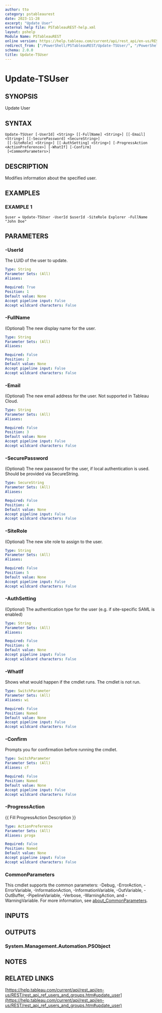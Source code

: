 ```yaml
---
author: tto
category: pstableaurest
date: 2023-11-28
excerpt: "Update User"
external help file: PSTableauREST-help.xml
layout: pshelp
Module Name: PSTableauREST
online version: https://help.tableau.com/current/api/rest_api/en-us/REST/rest_api_ref_users_and_groups.htm#update_user
redirect_from: ["/PowerShell/PSTableauREST/Update-TSUser/", "/PowerShell/PSTableauREST/update-tsuser/", "/PowerShell/update-tsuser/"]
schema: 2.0.0
title: Update-TSUser
---
```


# Update-TSUser

## SYNOPSIS
Update User

## SYNTAX

```
Update-TSUser [-UserId] <String> [[-FullName] <String>] [[-Email] <String>] [[-SecurePassword] <SecureString>]
 [[-SiteRole] <String>] [[-AuthSetting] <String>] [-ProgressAction <ActionPreference>] [-WhatIf] [-Confirm]
 [<CommonParameters>]
```

## DESCRIPTION
Modifies information about the specified user.

## EXAMPLES

### EXAMPLE 1
```
$user = Update-TSUser -UserId $userId -SiteRole Explorer -FullName "John Doe"
```

## PARAMETERS

### -UserId
The LUID of the user to update.

```yaml
Type: String
Parameter Sets: (All)
Aliases:

Required: True
Position: 1
Default value: None
Accept pipeline input: False
Accept wildcard characters: False
```

### -FullName
(Optional) The new display name for the user.

```yaml
Type: String
Parameter Sets: (All)
Aliases:

Required: False
Position: 2
Default value: None
Accept pipeline input: False
Accept wildcard characters: False
```

### -Email
(Optional) The new email address for the user.
Not supported in Tableau Cloud.

```yaml
Type: String
Parameter Sets: (All)
Aliases:

Required: False
Position: 3
Default value: None
Accept pipeline input: False
Accept wildcard characters: False
```

### -SecurePassword
(Optional) The new password for the user, if local authentication is used.
Should be provided via SecureString.

```yaml
Type: SecureString
Parameter Sets: (All)
Aliases:

Required: False
Position: 4
Default value: None
Accept pipeline input: False
Accept wildcard characters: False
```

### -SiteRole
(Optional) The new site role to assign to the user.

```yaml
Type: String
Parameter Sets: (All)
Aliases:

Required: False
Position: 5
Default value: None
Accept pipeline input: False
Accept wildcard characters: False
```

### -AuthSetting
(Optional) The authentication type for the user (e.g.
if site-specific SAML is enabled)

```yaml
Type: String
Parameter Sets: (All)
Aliases:

Required: False
Position: 6
Default value: None
Accept pipeline input: False
Accept wildcard characters: False
```

### -WhatIf
Shows what would happen if the cmdlet runs.
The cmdlet is not run.

```yaml
Type: SwitchParameter
Parameter Sets: (All)
Aliases: wi

Required: False
Position: Named
Default value: None
Accept pipeline input: False
Accept wildcard characters: False
```

### -Confirm
Prompts you for confirmation before running the cmdlet.

```yaml
Type: SwitchParameter
Parameter Sets: (All)
Aliases: cf

Required: False
Position: Named
Default value: None
Accept pipeline input: False
Accept wildcard characters: False
```

### -ProgressAction
{{ Fill ProgressAction Description }}

```yaml
Type: ActionPreference
Parameter Sets: (All)
Aliases: proga

Required: False
Position: Named
Default value: None
Accept pipeline input: False
Accept wildcard characters: False
```

### CommonParameters
This cmdlet supports the common parameters: -Debug, -ErrorAction, -ErrorVariable, -InformationAction, -InformationVariable, -OutVariable, -OutBuffer, -PipelineVariable, -Verbose, -WarningAction, and -WarningVariable. For more information, see [about_CommonParameters](http://go.microsoft.com/fwlink/?LinkID=113216).

## INPUTS

## OUTPUTS

### System.Management.Automation.PSObject
## NOTES

## RELATED LINKS

[https://help.tableau.com/current/api/rest_api/en-us/REST/rest_api_ref_users_and_groups.htm#update_user](https://help.tableau.com/current/api/rest_api/en-us/REST/rest_api_ref_users_and_groups.htm#update_user)

